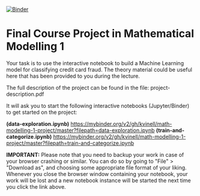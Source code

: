 [![Binder](https://mybinder.org/badge_logo.svg)](https://mybinder.org/v2/gh/kvinell/math-modelling-1-project/blob/master/train-and-categorize.ipynb/master)

# Final Course Project in Mathematical Modelling 1

Your task is to use the interactive notebook to build a Machine Learning model for classifying credit card fraud.
The theory material could be useful here that has been provided to you during the lecture.

The full description of the project can be found in the file:
project-description.pdf

It will ask you to start the following interactive notebooks (Jupyter/Binder) to get started on the project:

**(data-exploration.ipynb)** https://mybinder.org/v2/gh/kvinell/math-modelling-1-project/master?filepath=data-exploration.ipynb
**(train-and-categorize.ipynb)** https://mybinder.org/v2/gh/kvinell/math-modelling-1-project/master?filepath=train-and-categorize.ipynb

**IMPORTANT:** Please note that you need to backup your work in case of your browser crashing or similar.
You can do so by going to "File" > "Download as", and choosing some appropriate file format of your liking.
Whenever you close the browser window containing your notebook, your work will be lost and a new notebook instance will be started the next time you click the link above.
